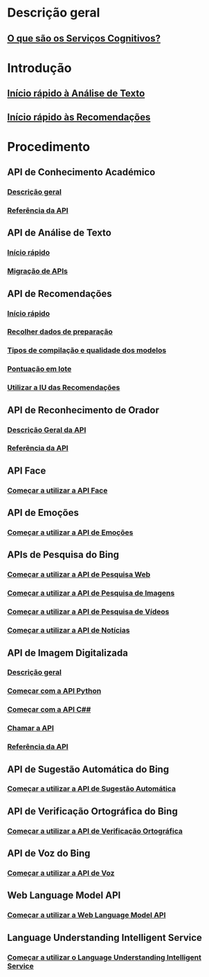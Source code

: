# Descrição geral
## [O que são os Serviços Cognitivos?](https://azure.microsoft.com/services/cognitive-services/)

# Introdução
## [Início rápido à Análise de Texto](cognitive-services-text-analytics-quick-start.md)
## [Início rápido às Recomendações](cognitive-services-recommendations-quick-start.md)

# Procedimento
## API de Conhecimento Académico
### [Descrição geral](https://www.microsoft.com/cognitive-services/academic-knowledge-api/documentation/overview)
### [Referência da API](https://dev.projectoxford.ai/docs/services/56332331778daf02acc0a50b/operations/565d9001ca73072048922d97)
## API de Análise de Texto
### [Início rápido](cognitive-services-text-analytics-quick-start.md)
### [Migração de APIs](cognitive-services-text-analytics-api-migration.md)
## API de Recomendações
### [Início rápido](cognitive-services-recommendations-quick-start.md)
### [Recolher dados de preparação](cognitive-services-recommendations-collecting-data.md)
### [Tipos de compilação e qualidade dos modelos](cognitive-services-recommendations-buildtypes.md)
### [Pontuação em lote](cognitive-services-recommendations-batch-scoring.md)
### [Utilizar a IU das Recomendações](cognitive-services-recommendations-ui-intro.md)
## API de Reconhecimento de Orador
### [Descrição Geral da API](https://www.microsoft.com/cognitive-services/en-us/speaker-recognition-api/documentation)
### [Referência da API](https://dev.projectoxford.ai/docs/services/563309b6778daf02acc0a508/operations/5645c3271984551c84ec6797)
## API Face
### [Começar a utilizar a API Face](https://www.microsoft.com/cognitive-services/en-us/face-api/documentation/overview)
## API de Emoções
### [Começar a utilizar a API de Emoções](https://www.microsoft.com/cognitive-services/en-us/emotion-api/documentation)
## APIs de Pesquisa do Bing
### [Começar a utilizar a API de Pesquisa Web](https://www.microsoft.com/cognitive-services/en-us/bing-web-search-api/documentation)
### [Começar a utilizar a API de Pesquisa de Imagens](https://www.microsoft.com/cognitive-services/en-us/bing-image-search-api/documentation)
### [Começar a utilizar a API de Pesquisa de Vídeos](https://www.microsoft.com/cognitive-services/en-us/bing-video-search-api/documentation)
### [Começar a utilizar a API de Notícias](https://www.microsoft.com/cognitive-services/en-us/bing-news-search-api/documentation)
## API de Imagem Digitalizada
### [Descrição geral](https://www.microsoft.com/cognitive-services/en-us/computer-vision-api/documentation)
### [Começar com a API Python](https://www.microsoft.com/cognitive-services/en-us/computer-vision-api/documentation/getstarted/getstartedwithpython)
### [Começar com a API C##](https://www.microsoft.com/cognitive-services/en-us/computer-vision-api/documentation/getstarted/getstartedvisionapiforwindows)
### [Chamar a API](https://www.microsoft.com/cognitive-services/en-us/computer-vision-api/documentation/howtocallvisionapi)
### [Referência da API](https://dev.projectoxford.ai/docs/services/56f91f2d778daf23d8ec6739/operations/56f91f2e778daf14a499e1fa)
## API de Sugestão Automática do Bing
### [Começar a utilizar a API de Sugestão Automática](https://www.microsoft.com/cognitive-services/en-us/bing-autosuggest-api/documentation)
## API de Verificação Ortográfica do Bing
### [Começar a utilizar a API de Verificação Ortográfica](https://www.microsoft.com/cognitive-services/en-us/bing-spell-check-api/documentation)
## API de Voz do Bing
### [Começar a utilizar a API de Voz](https://www.microsoft.com/cognitive-services/en-us/speech-api/documentation/overview)
## Web Language Model API
### [Começar a utilizar a Web Language Model API](https://www.microsoft.com/cognitive-services/en-us/web-language-model-api/documentation)
## Language Understanding Intelligent Service
### [Começar a utilizar o Language Understanding Intelligent Service](https://www.luis.ai/Help/)




<!--HONumber=Nov16_HO2-->


